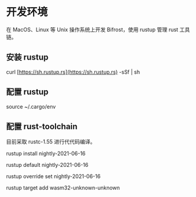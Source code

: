 # 开发环境

在 MacOS、Linux 等 Unix 操作系统上开发 Bifrost，使用 rustup 管理 rust 工具链。

## 安装 rustup

curl [https://sh.rustup.rs](https://sh.rustup.rs) -sSf \| sh

## 配置 rustup

source ~/.cargo/env

## 配置 rust-toolchain

目前采取 rustc-1.55 进行代代码编译。

rustup install nightly-2021-06-16

rustup default nightly-2021-06-16

rustup override set nightly-2021-06-16

rustup target add wasm32-unknown-unknown

